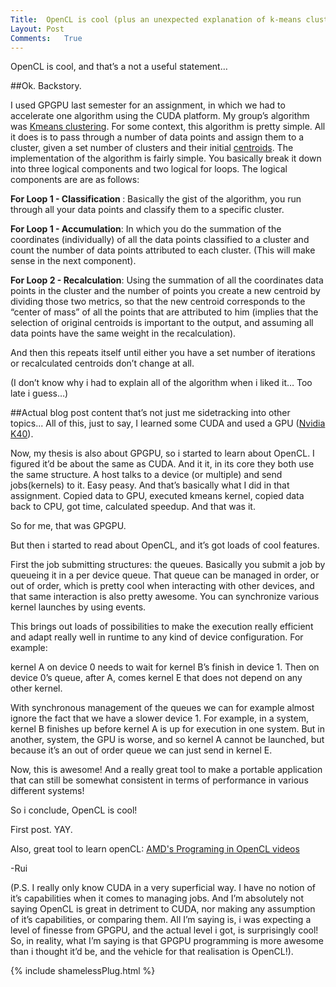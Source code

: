 ```yaml
---
Title:	OpenCL is cool (plus an unexpected explanation of k-means clustering)
Layout:	Post
Comments:	True
---
```


OpenCL is cool, and that’s a not a useful statement…

##Ok. Backstory.

I used GPGPU last semester for an assignment, in which we had to accelerate one algorithm using the CUDA platform. My group’s algorithm was [Kmeans clustering](https://en.wikipedia.org/wiki/Kmeans). For some context, this algorithm is pretty simple. All it does is to pass through a number of data points and assign them to a cluster, given a set number of clusters and their initial [centroids](https://en.wikipedia.org/wiki/Kmeans). 
The implementation of the algorithm is fairly simple. You basically break it down into three logical components and two logical for loops. The logical components are are as follows: 

<b>For Loop 1 - Classification </b>: Basically the gist of the algorithm, you run through all your data points and classify them to a specific cluster.

<b>For Loop 1 - Accumulation</b>: In which you do the summation of the coordinates (individually) of all the data points classified to a cluster and count the number of data points attributed to each cluster. (This will make sense in the next component).

<b>For Loop 2 - Recalculation</b>: Using the summation of all the coordinates data points in the cluster and the number of points you create a new centroid by dividing those two metrics, so that the new centroid corresponds to the “center of mass” of all the points that are attributed to him (implies that the selection of original centroids is important to the output, and assuming all data points have the same weight in the recalculation).

And then this repeats itself until either you have a set number of iterations or recalculated centroids don’t change at all.

(I don’t know why i had to explain all of the algorithm when i liked it… Too late i guess…)

##Actual blog post content that’s not just me sidetracking into other topics...
All of this, just to say, I learned some CUDA and used a GPU ([Nvidia K40](http://www.nvidia.com/object/tesla-servers.html)).

Now, my thesis is also about GPGPU, so i started to learn about OpenCL. I figured it’d be about the same as CUDA. And it it, in its core they both use the same structure. A host talks to a device (or multiple) and send jobs(kernels) to it. Easy peasy. And that’s basically what I did in that assignment. Copied data to GPU, executed kmeans kernel, copied data back to CPU, got time, calculated speedup. And that was it.

So for me, that was GPGPU.

But then i started to read about OpenCL, and it’s got loads of cool features. 

First the job submitting structures: the queues. Basically you submit a job by queueing it in a per device queue. That queue can be managed in order, or out of order, which is pretty cool when interacting with other devices, and that same interaction is also pretty awesome. You can synchronize various kernel launches by using events.

This brings out loads of possibilities to make the execution really efficient and adapt really well in runtime to any kind of device configuration. For example:

kernel A on device 0 needs to wait for kernel B’s finish in device 1. Then on device 0’s queue, after A, comes kernel E that does not depend on any other kernel. 

With synchronous management of the queues we can for example almost ignore the fact that we have a slower device 1. For example, in a system, kernel B finishes up before kernel A is up for execution in one system. But in another, system, the GPU is worse, and so kernel A cannot be launched, but because it’s an out of order queue we can just send in kernel E. 

Now, this is awesome! And a really great tool to make a portable application that can still be somewhat consistent in terms of performance in various different systems!

So i conclude, OpenCL is cool!

First post. YAY.

Also, great tool to learn openCL: [AMD's Programing in OpenCL videos](http://developer.amd.com/tools-and-sdks/opencl-zone/opencl-resources/programming-in-opencl/)

-Rui

(P.S. I really only know CUDA in a very superficial way. I have no notion of it’s capabilities when it comes to managing jobs. And I’m absolutely not saying OpenCL is great in detriment to CUDA, nor making any assumption of it’s capabilities, or comparing them. All I’m saying is, i was expecting a level of finesse from GPGPU, and the actual level i got, is surprisingly cool! So, in reality, what I’m saying is that GPGPU programming is more awesome than i thought it’d be, and the vehicle for that realisation is OpenCL!).

{% include shamelessPlug.html %}
